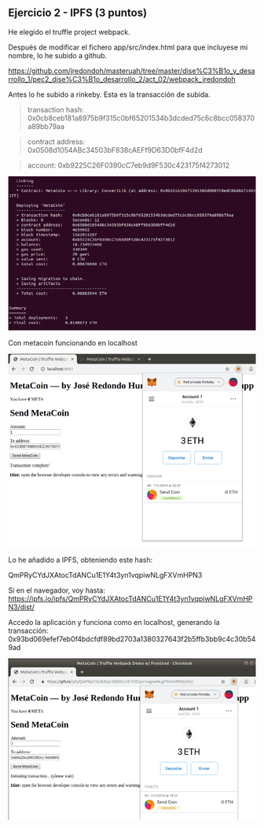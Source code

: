 Ejercicio 2 - IPFS (3 puntos)
--------

He elegido el truffle project webpack.

Después de modificar el fichero app/src/index.html para que incluyese mi nombre, lo he subido a github.

https://github.com/jredondoh/masteruah/tree/master/dise%C3%B1o_y_desarrollo_1/pec2_dise%C3%B1o_desarrollo_2/act_02/webpack_jredondoh

Antes lo he subido a rinkeby. Esta es la transacción de subida.
   > transaction hash:    0x0cb8ceb181a8975b9f315c0bf65201534b3dcded75c6c8bcc058370a89bb79aa

   > contract address:    0x0508d1054ABc34503bF838cAEFf9D63D0bfF4d2d
 
   > account:             0xb9225C26F0390cC7eb9d9F530c423175f4273012

![img](img/act_02_rinkeby_deployment.PNG)

Con metacoin funcionando en localhost 

![img](img/act_02_metacoin_local_ok.PNG)

Lo he añadido a IPFS, obteniendo este hash:

QmPRyCYdJXAtocTdANCu1E1Y4t3yn1vqpiwNLgFXVmHPN3

Si en el navegador, voy hasta:
https://ipfs.io/ipfs/QmPRyCYdJXAtocTdANCu1E1Y4t3yn1vqpiwNLgFXVmHPN3/dist/

Accedo la aplicación y funciona como en localhost, generando la transacción: 0x93bd069efef7eb0f4bdcfdf89bd2703a1380327643f2b5ffb3bb9c4c30b549ad

![img](img/act_02_metacoin_ipfs_ok.PNG)
